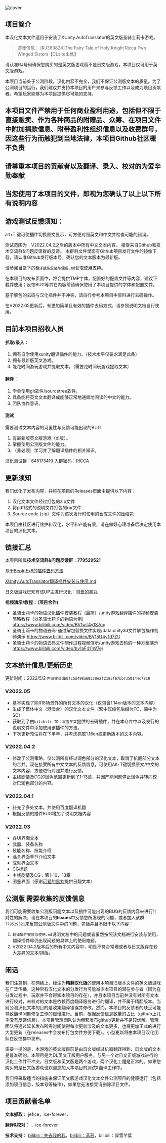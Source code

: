 ![cover](https://s2.loli.net/2022/03/11/uO758MTQxmFiVSW.jpg)
## 项目简介 ##
本汉化文本文件适用于安装了XUnity.AutoTranslator的英文版圣骑士莉卡游戏。

> 游戏信息：
> [RJ363824]The Fairy Tale of Holy Knight Ricca Two Winged Sisters【DLsite出售】

请认准RJ号码确保您购买的是英文版游戏而不是日文版游戏，本项目仅可用于英文版游戏。

本项目当前处于公测阶段，汉化内容不完全，我们不保证公测版文本的质量。为了公测项目的运行，我们建议并支持本项目的用户来参与反馈工作以及成为项目贡献者。希望玩家能够为本项目提供尽可能的支持。

## 本项目文件严禁用于任何商业盈利用途，包括但不限于直接贩卖、作为各种商品的附赠品、众筹、在项目文件中附加捐款信息、附带盈利性组织信息以及收费群号，因这些行为而触犯到当地法律，本项目Github社区概不负责 ##

## 请尊重本项目的贡献者以及翻译、录入、校对的为爱辛勤奉献 ##

## 当您使用了本项目的文件，即视为您确认了以上以下所有说明内容 ##

## 游戏测试反馈须知：
alt+T 键可使插件切换原文显示，可方便对照英文和中文并检查可能的错误。

测试范围为：V2022.04.2之后的版本中所有中文文本内容。
接受来自Github和技术交流群&问题反馈群的反馈。
本群群文件里面有Github项目发行文件的镜像下载，请认准Github发行版本号，确认您的文本版本为最新版。 

请参阅目录下的[`翻译插件安装与使用.md`](https://github.com/RiccaSinicization/RICCA-Chinese-file-public-version/blob/master/%E7%BF%BB%E8%AF%91%E6%8F%92%E4%BB%B6%E5%AE%89%E8%A3%85%E4%B8%8E%E4%BD%BF%E7%94%A8.md)获取使用支持。

在本项目的发布页面中，将会提供TMP字体，配置好的配置文件等内容，建议下载并使用；反馈BUG等其它内容前请确保使用了本项目提供的字体和配置文件。

基于解包的去码与汉化插件并不冲突，请自行参考本项目中资料进行去码操作。

在V2022.05更新后，有更加简单且有效的插件去码方式，请参照说明文档自行使用。


## 目前本项目招收人员 ##

#### 抓取/录入： ####

1. 拥有自学使用xunity翻译插件的能力。（技术水平仅要求满足此条）
2. 拥有最新版英文游戏。
3. 能花时间游玩游戏并提取文本。（需要花时间玩游戏提取文本）

#### 翻译： ####

1. 学会使用git软件/sourcetree软件。
2. 具备能将英文文本翻译成能够正常地通顺地阅读的中文的能力。
3. 团队协作意识。

#### 测试 ####
需要测试文本内容的河里性与反馈可能出现的BUG

1. 有最新版英文版游戏（dl版）。
2. 掌握使用公测版文件的能力。
3. （非必须）学习并了解翻译插件的相关知识。

汉化测试群：645173419		入群密码：RICCA

## 更新须知 ##
我们优化了发布内容，并将在项目的Releases页面中提供以下内容：

1. 汉化文本文件经过打包的zip文件
2. 将pdf格式的说明文件打包的rar文件
3. Source code (zip）文件为该次发行时使用的仓库文件的压缩包

本项目由社区进行维护和汉化，水平和产能有限，请在做好心理准备后决定使用本项目的汉化文本。


## 链接汇总 ##
本项目所属**技术交流群&问题反馈群**：**779529521**

[基于BepInEx6的插件去码方法](https://github.com/RiccaSinicization/RICCA-Chinese-file-public-version/blob/master/%E5%9F%BA%E4%BA%8EBepInEx6%E7%9A%84%E6%8F%92%E4%BB%B6%E5%8E%BB%E7%A0%81%E6%96%B9%E6%B3%95.md)

[XUnity.AutoTranslator翻译插件安装与使用.md](https://github.com/RiccaSinicization/RICCA-Chinese-file-public-version/blob/master/%E7%BF%BB%E8%AF%91%E6%8F%92%E4%BB%B6%E5%AE%89%E8%A3%85%E4%B8%8E%E4%BD%BF%E7%94%A8.md)

日文版游戏已知有该UP主进行汉化：[可爱的黑丸](https://www.bilibili.com/video/BV1AR4y1V73Q)

**视频演示/教程：（项目合作)**

- 圣骑士莉卡的物语汉化插件安装教程（最简）/unity游戏翻译插件的视频安装简略教程（以圣骑士莉卡的物语为例）https://www.bilibili.com/video/BV1wT4y1S7oq
- 圣骑士莉卡的物语去码-通过解包替换文件实现/data.unity3d文件解包操作视频演示
https://www.bilibili.com/video/BV15U4y1d7ZU
- 圣骑士莉卡的物语去码文件制作过程视频演示/unity游戏去码的一种方案演示
https://www.bilibili.com/video/bv1aF411W7ej

## 文本统计信息/更新历史 ##
更新时间：2022/5/2      `内部提交db0fc5d498a60320e2f2185f67bb7350144c7810`

### V2022.05 ###
- 基本实现了除R18场景外的所有文本的汉化（仅包含1.14en版本的文本内容）
- 生成了繁体中文（港澳台）的汉化文本文件（繁中压缩包后缀为TC，简中为SC）
- 获取到了由`bilibili ID：霏雪芊葉`提供的去码插件，并在本仓库中以及发行的说明文件中添加使用该插件的方法。
- 下次更新预估将在下半年，并考虑抓取1.16en或更新版本的文本内容。


### V2022.04.2 ###
- 修改了公测策略，仅公测所有经过润色部分的汉化文本，取消了机翻部分文本的合并。现在接受所有中文文本的反馈信息，可使用Alt+T键切换原文/中文的文本内容，方便进行对照并进行反馈。
- 主线剧情及CG的润色范围更新到了1-13章，并因产能问题停止润色并转向校对已润色部分的内容。

### V2022.04.1 ###
- 补充了多处文本，并使用百度翻译机翻
- 根据反馈的插件BUG增加了说明文档内容

### V2022.03 ###
- 各UI界面文本
- 武器、装备名称
- 技能名称、技能介绍
- 选关界面章节介绍文本
- 成就界面文本
- CG标题
- 主线剧情及CG：第1-10，13章
- 图鉴界面（感谢[可爱的黑丸](https://space.bilibili.com/12146005)提供日翻文本）


## 公测版 需要收集的反馈信息 ##
我们可能需要收集公测版问题文本以及插件可能出现的BUG的反馈内容来进行针对性的解决，请在本项目的**Issues**中反馈您所发现的问题，或者加入该群`779529521`来反馈公测版文件中的问题，包括并且不限于以下内容：

1. `翻译插件安装与使用.md`说明文档中的问题或者虽然按照该文档进行安装与使用，翻译插件却仍出现问题的具体上的使用难题。
2. V2022.04.2版本后的所有中文内容中，明显不符合常理或者与日文版存在较大差异的文本/排版。

## 闲话 ##

我们注意到，在网络上，标注为**精翻汉化版**的使用本项目旧版本文件的英文版游戏在广泛传播，这种带有汉化文本的分发行为可能减少本项目的潜在参与者（因为在分发过程中，玩家并不会得知本项目的存在），并且本项目当前并没有对所有文本进行校对，未校对的文本是依赖百度翻译服务进行的翻译，并不属于精翻版本。当前公测汉化文本的目的是收集翻译错误并修改。然而，本项目的反馈者的缺乏可能导致翻译问题修复工作的缓慢进行。当前，根据反馈信息数量的占比（github上几乎没有反馈信息），本项目管理团队认为频繁发布github更新并不是较优解，管理团队将通过延长发布所需时间使得每次更新涉及的文本更多，也将更加正式的进行大型更新（在releases中会发布打包文件方便下载）。小型更新将由本项目汉化团队在反馈群中发布。

需要一提的是，本游戏的英文版目前是由日文版经过机器翻译得到，日文版的文本是最准确的。本项目是为DL英文正版用户服务，与另一个对日文正版游戏进行的汉化工作并不冲突。日文版和英文版是两个游戏，两个汉化工程是正常的。如果您购买的是日文版游戏也欢迎您加入本项目的测试&翻译工作中。

我们将采取适当的措施来保证英文版游戏汉化文本文件公测项目的健康运行（包括添加项目信息，版本号等操作），如果您无法接受请删除项目文件。

## 项目贡献者名单 ##
**文本抓取：**
jefice，ice-forever，

**翻译&校对：**
，ice-forever

**技术支持：** 
[bilibili：失去我的我](https://space.bilibili.com/18791397/channel/seriesdetail?sid=2240628)，[bilibili：莴菽](https://www.bilibili.com/read/cv15446881)，bilibili：霏雪芊葉






